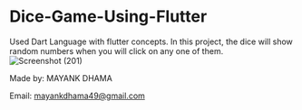 # Dice-Game-Using-Flutter
Used Dart Language with flutter concepts. In this project, the dice will show random numbers when you will click on any one of them. 
![Screenshot (201)](https://user-images.githubusercontent.com/77227296/135225882-f5fcf205-c50c-4b3e-8735-c548863f434d.png)

Made by:
MAYANK DHAMA

Email:
mayankdhama49@gmail.com
